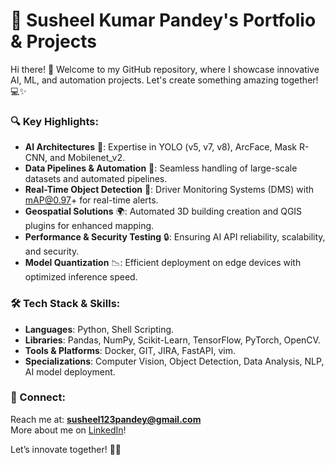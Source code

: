 # 🚀 Susheel Kumar Pandey's Portfolio & Projects  
Hi there! 👋 Welcome to my GitHub repository, where I showcase innovative AI, ML, and automation projects. Let's create something amazing together! 💻✨  

### 🔍 Key Highlights:  
- **AI Architectures** 🧠: Expertise in YOLO (v5, v7, v8), ArcFace, Mask R-CNN, and Mobilenet_v2.  
- **Data Pipelines & Automation** 🔄: Seamless handling of large-scale datasets and automated pipelines.  
- **Real-Time Object Detection** 🎯: Driver Monitoring Systems (DMS) with mAP@0.97+ for real-time alerts.  
- **Geospatial Solutions** 🌍: Automated 3D building creation and QGIS plugins for enhanced mapping.  
- **Performance & Security Testing** 🔒: Ensuring AI API reliability, scalability, and security.  
- **Model Quantization** 📉: Efficient deployment on edge devices with optimized inference speed.  

### 🛠️ Tech Stack & Skills:  
- **Languages**: Python, Shell Scripting.  
- **Libraries**: Pandas, NumPy, Scikit-Learn, TensorFlow, PyTorch, OpenCV.  
- **Tools & Platforms**: Docker, GIT, JIRA, FastAPI, vim.  
- **Specializations**: Computer Vision, Object Detection, Data Analysis, NLP, AI model deployment.  

### 📧 Connect:  
Reach me at: **susheel123pandey@gmail.com**  
More about me on [LinkedIn](#)!  

Let’s innovate together! 🌟✨
